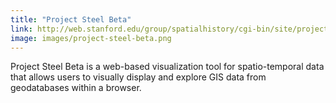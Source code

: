 ```yaml
---
title: "Project Steel Beta"
link: http://web.stanford.edu/group/spatialhistory/cgi-bin/site/project.php?id=1009
image: images/project-steel-beta.png
---
```

Project Steel Beta is a web-based visualization tool for spatio-temporal data that allows users to visually display and explore GIS data from geodatabases within a browser.
